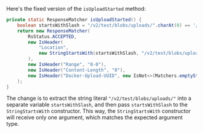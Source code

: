 Here's the fixed version of the `isUploadStarted` method:

```java
private static ResponseMatcher isUploadStarted() {
    boolean startsWithSlash = "/v2/test/blobs/uploads/".charAt(0) == '/';
    return new ResponseMatcher(
        RsStatus.ACCEPTED,
        new IsHeader(
            "Location",
            new StringStartsWith(startsWithSlash, "/v2/test/blobs/uploads/")
        ),
        new IsHeader("Range", "0-0"),
        new IsHeader("Content-Length", "0"),
        new IsHeader("Docker-Upload-UUID", new IsNot<>(Matchers.emptyString()))
    );
}
```

The change is to extract the string literal `"/v2/test/blobs/uploads/"` into a separate variable `startsWithSlash`, and then pass `startsWithSlash` to the `StringStartsWith` constructor. This way, the `StringStartsWith` constructor will receive only one argument, which matches the expected argument type.